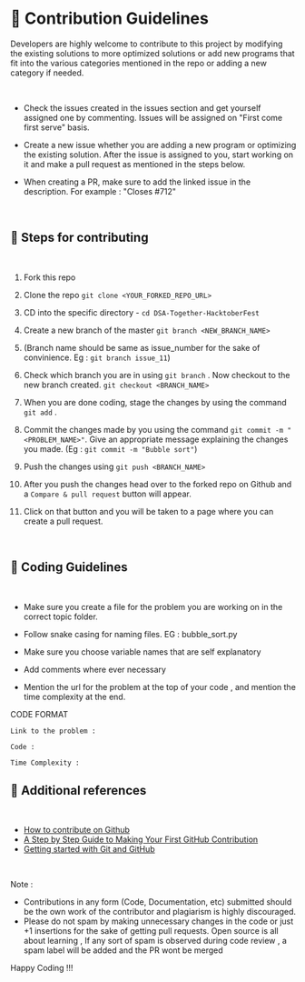 # 🍁 Contribution Guidelines 

Developers are highly welcome to contribute to this project by modifying the existing solutions to more optimized solutions or add new programs that fit into the various categories mentioned in the repo or adding a new category if needed.

<br>

- Check the issues created in the issues section and get yourself assigned one by commenting. Issues will be assigned on "First come first serve" basis. 

- Create a new issue whether you are adding a new program or optimizing the existing solution. After the issue is assigned to you, start working on it and make a pull request as mentioned in the steps below.

- When creating a PR, make sure to add the linked issue in the description. For example : "Closes #712"

<br>

## 🍁 Steps for contributing 
<br>

1. Fork this repo 

2. Clone the repo  ```git clone <YOUR_FORKED_REPO_URL>```

3. CD into the specific directory - ```cd DSA-Together-HacktoberFest ```

4. Create a new branch of the master ```git branch <NEW_BRANCH_NAME>``` 

5. (Branch name should be same as issue_number for the sake of convinience. Eg : ``` git branch issue_11 ```)

6. Check which branch you are in using ```git branch``` . Now checkout to the new branch created. ```git checkout <BRANCH_NAME>```

7. When you are done coding, stage the changes by using the command ```git add``` .

8. Commit the changes made by you using the command ```git commit -m "<PROBLEM_NAME>"```. Give an appropriate message explaining the changes you made. (Eg : ``` git commit -m "Bubble sort" ```)

9. Push the changes using ```git push <BRANCH_NAME>```

10. After you push the changes head over to the forked repo on Github and a ```Compare & pull request``` button will appear.

11. Click on that button and you will be taken to a page where you can create a pull request.

<br>

## 🍁 Coding Guidelines

<br>

- Make sure you create a file for the problem you are working on in the correct topic folder. 

- Follow snake casing for naming files. EG : bubble_sort.py 

- Make sure you choose variable names that are self explanatory 

- Add comments where ever necessary 

- Mention the url for the problem at the top of your code , and mention the time complexity at the end.

CODE FORMAT

```
Link to the problem : 

Code : 

Time Complexity : 

```

## 🍁 Additional references

<br>

- <a href = "https://www.dataschool.io/how-to-contribute-on-github/">How to contribute on Github</a>
- <a href = "https://codeburst.io/a-step-by-step-guide-to-making-your-first-github-contribution-5302260a2940">A Step by Step Guide to Making Your First GitHub Contribution </a>
- <a href = "https://towardsdatascience.com/getting-started-with-git-and-github-6fcd0f2d4ac6"> Getting started with Git and GitHub</a>

<br>

Note : 
- Contributions in any form (Code, Documentation, etc) submitted should be the own work of the contributor and plagiarism is highly discouraged.
- Please do not spam by making unnecessary changes in the code or just +1 insertions for the sake of getting pull requests. Open source is all about learning , If any sort of spam is observed during code review , a spam label will be added and the PR wont be merged


Happy Coding !!!



